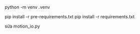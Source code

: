 python -m venv .venv

pip install -r pre-requirements.txt
pip install -r requirements.txt

sửa motion_io.py